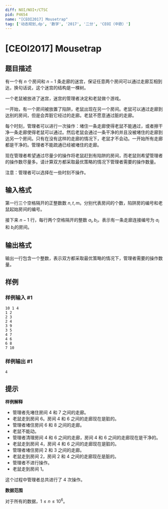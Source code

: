 ```yaml
---
diff: NOI/NOI+/CTSC
pid: P4654
name: "[CEOI2017] Mousetrap"
tag: ['动态规划,dp', '数学', '2017', '二分', 'CEOI（中欧）']
---
```

# [CEOI2017] Mousetrap
## 题目描述

有一个有 $n$ 个房间和 $n-1$ 条走廊的迷宫，保证任意两个房间可以通过走廊互相到达，换句话说，这个迷宫的结构是一棵树。

一个老鼠被放进了迷宫，迷宫的管理者决定和老鼠做个游戏。

一开始，有一个房间被放置了陷阱，老鼠出现在另一个房间。老鼠可以通过走廊到达别的房间，但是会弄脏它经过的走廊。老鼠不愿意通过脏的走廊。

每个时刻，管理者可以进行一次操作：堵住一条走廊使得老鼠不能通过，或者擦干净一条走廊使得老鼠可以通过。然后老鼠会通过一条干净的并且没被堵住的走廊到达另一个房间。只有在没有这样的走廊的情况下，老鼠才不会动。一开始所有走廊都是干净的。管理者不能疏通已经被堵住的走廊。

现在管理者希望通过尽量少的操作将老鼠赶到有陷阱的房间，而老鼠则希望管理者的操作数尽量多。请计算双方都采取最优策略的情况下管理者需要的操作数量。

注意：管理者可以选择在一些时刻不操作。
## 输入格式

第一行三个空格隔开的正整数数 $n,t,m$。分别代表房间的个数，陷阱房的编号和老鼠起始房间的编号。

接下来 $n-1$ 行，每行两个空格隔开的整数 $a_i,b_i$​​，表示有一条走廊连接编号为 $a_i$ 和 $b_i$​​ 的房间。
## 输出格式

输出一行包含一个整数，表示双方都采取最优策略的情况下，管理者需要的操作数量。
## 样例

### 样例输入 #1
```
10 1 4
1 2
2 3
2 4
3 9
3 5
4 7
4 6
6 8
7 10
```
### 样例输出 #1
```
4
```
## 提示

**样例解释**

-    管理者先堵住房间 $4$ 和 $7$ 之间的走廊。
-    老鼠走到房间 $6$。房间 $4$ 和 $6$ 之间的走廊现在是脏的。
-    管理者堵住房间 $6$ 和 $8$ 之间的走廊。
-    老鼠不能动。
-    管理者清理房间 $4$ 和 $6$ 之间的走廊，房间 $4$ 和 $6$ 之间的走廊现在是干净的。
-    老鼠走到房间 $4$，房间 $4$ 和 $6$ 之间的走廊现在是脏的。
-    管理者堵住房间 $2$ 和 $3$ 之间的走廊。
-    老鼠走到房间 $2$，房间 $2$ 和 $4$ 之间的走廊现在是脏的。
-    管理者不进行操作。
-    老鼠走到房间 $1$。

这个过程中管理者总共进行了 $4$ 次操作。

**数据范围**

对于所有的数据，$1 \le n \le 10^6$。
